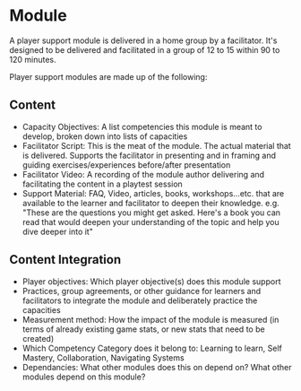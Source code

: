 # Module

A player support module is delivered in a home group by a facilitator. It's designed to be delivered and facilitated in a group of 12 to 15 within 90 to 120 minutes.

Player support modules are made up of the following:

## Content

- Capacity Objectives: A list competencies this module is meant to develop, broken down into lists of capacities
- Facilitator Script: This is the meat of the module. The actual material that is delivered. Supports the facilitator in presenting and in framing and guiding exercises/experiences before/after presentation
- Facilitator Video: A recording of the module author delivering and facilitating the content in a playtest session
- Support Material: FAQ, Video, articles, books, workshops...etc. that are available to the learner and facilitator to deepen their knowledge.  e.g. "These are the questions you might get asked. Here's a book you can read that would deepen your understanding of the topic and help you dive deeper into it"


## Content Integration

- Player objectives: Which player objective(s) does this module support
- Practices, group agreements, or other guidance for learners and facilitators to integrate the module and deliberately practice the capacities
- Measurement method: How the impact of the module is measured (in terms of already existing game stats, or new stats that need to be created)
- Which Competency Category does it belong to: Learning to learn, Self Mastery, Collaboration, Navigating Systems
- Dependancies: What other modules does this on depend on? What other modules depend on this module?

